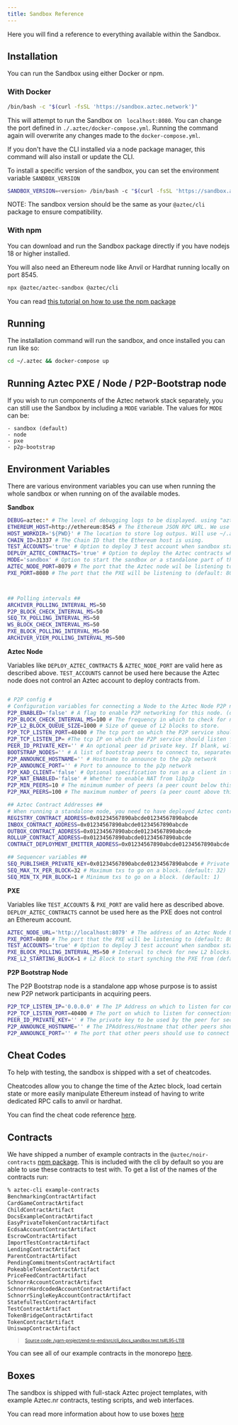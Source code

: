 ```yaml
---
title: Sandbox Reference
---
```


Here you will find a reference to everything available within the Sandbox.

## Installation

You can run the Sandbox using either Docker or npm.

### With Docker

```bash
/bin/bash -c "$(curl -fsSL 'https://sandbox.aztec.network')"
```

This will attempt to run the Sandbox on ` localhost:8080`. You can change the port defined in `./.aztec/docker-compose.yml`. Running the command again will overwrite any changes made to the `docker-compose.yml`.

If you don't have the CLI installed via a node package manager, this command will also install or update the CLI.

To install a specific version of the sandbox, you can set the environment variable `SANDBOX_VERSION`

```bash
SANDBOX_VERSION=<version> /bin/bash -c "$(curl -fsSL 'https://sandbox.aztec.network')"
```

NOTE: The sandbox version should be the same as your `@aztec/cli` package to ensure compatibility.

### With npm

You can download and run the Sandbox package directly if you have nodejs 18 or higher installed.

You will also need an Ethereum node like Anvil or Hardhat running locally on port 8545.

```bash
npx @aztec/aztec-sandbox @aztec/cli
```

You can read [this tutorial on how to use the npm package](../tutorials/testing.md#running-sandbox-in-the-nodejs-process)

## Running

The installation command will run the sandbox, and once installed you can run like so:

```bash
cd ~/.aztec && docker-compose up
```

## Running Aztec PXE / Node / P2P-Bootstrap node

If you wish to run components of the Aztec network stack separately, you can still use the Sandbox by including a `MODE` variable.
The values for `MODE` can be:

```
- sandbox (default)
- node
- pxe
- p2p-bootstrap
```

## Environment Variables

There are various environment variables you can use when running the whole sandbox or when running on of the available modes.

**Sandbox**

```sh
DEBUG=aztec:* # The level of debugging logs to be displayed. using "aztec:*" will log everything.
ETHEREUM_HOST=http://ethereum:8545 # The Ethereum JSON RPC URL. We use an anvil instance that runs in parallel to the sandbox on docker by default.
HOST_WORKDIR='${PWD}' # The location to store log outpus. Will use ~/.aztec where the docker-compose.yml file is stored by default.
CHAIN_ID=31337 # The Chain ID that the Ethereum host is using.
TEST_ACCOUNTS='true' # Option to deploy 3 test account when sandbox starts. (default: true)
DEPLOY_AZTEC_CONTRACTS='true' # Option to deploy the Aztec contracts when sandbox starts. (default: true)
MODE='sandbox' # Option to start the sandbox or a standalone part of the system. (default: sandbox)
AZTEC_NODE_PORT=8079 # The port that the Aztec node wil be listening to (default: 8079)
PXE_PORT=8080 # The port that the PXE will be listening to (default: 8080)



## Polling intervals ##
ARCHIVER_POLLING_INTERVAL_MS=50
P2P_BLOCK_CHECK_INTERVAL_MS=50
SEQ_TX_POLLING_INTERVAL_MS=50
WS_BLOCK_CHECK_INTERVAL_MS=50
PXE_BLOCK_POLLING_INTERVAL_MS=50
ARCHIVER_VIEM_POLLING_INTERVAL_MS=500
```

**Aztec Node**

Variables like `DEPLOY_AZTEC_CONTRACTS` & `AZTEC_NODE_PORT` are valid here as described above.
`TEST_ACCOUNTS` cannot be used here because the Aztec node does not control an Aztec account to deploy contracts from.

```sh

# P2P config #
# Configuration variables for connecting a Node to the Aztec Node P2P network. You'll need a running P2P-Bootstrap node to connect to.
P2P_ENABLED='false' # A flag to enable P2P networking for this node. (default: false)
P2P_BLOCK_CHECK_INTERVAL_MS=100 # The frequency in which to check for new L2 blocks.
P2P_L2_BLOCK_QUEUE_SIZE=1000 # Size of queue of L2 blocks to store.
P2P_TCP_LISTEN_PORT=40400 # The tcp port on which the P2P service should listen for connections.
P2P_TCP_LISTEN_IP= #The tcp IP on which the P2P service should listen for connections.
PEER_ID_PRIVATE_KEY='' # An optional peer id private key. If blank, will generate a random key.
BOOTSTRAP_NODES='' # A list of bootstrap peers to connect to, separated by commas
P2P_ANNOUNCE_HOSTNAME='' # Hostname to announce to the p2p network
P2P_ANNOUNCE_PORT='' # Port to announce to the p2p network
P2P_KAD_CLIENT='false' # Optional specification to run as a client in the Kademlia routing protocol.
P2P_NAT_ENABLED='false' # Whether to enable NAT from libp2p
P2P_MIN_PEERS=10 # The minimum number of peers (a peer count below this will cause the node to look for more peers)
P2P_MAX_PEERS=100 # The maximum number of peers (a peer count above this will cause the node to refuse connection attempts)

## Aztec Contract Addresses ##
# When running a standalone node, you need to have deployed Aztec contracts on your Ethereum host, then declare their addresses as env variables.
REGISTRY_CONTRACT_ADDRESS=0x01234567890abcde01234567890abcde
INBOX_CONTRACT_ADDRESS=0x01234567890abcde01234567890abcde
OUTBOX_CONTRACT_ADDRESS=0x01234567890abcde01234567890abcde
ROLLUP_CONTRACT_ADDRESS=0x01234567890abcde01234567890abcde
CONTRACT_DEPLOYMENT_EMITTER_ADDRESS=0x01234567890abcde01234567890abcde

## Sequencer variables ##
SEQ_PUBLISHER_PRIVATE_KEY=0x01234567890abcde01234567890abcde # Private key of an ethereum account that will be used by the sequencer to publish blocks.
SEQ_MAX_TX_PER_BLOCK=32 # Maximum txs to go on a block. (default: 32)
SEQ_MIN_TX_PER_BLOCK=1 # Minimum txs to go on a block. (default: 1)
```

**PXE**

Variables like `TEST_ACCOUNTS` & `PXE_PORT` are valid here as described above.
`DEPLOY_AZTEC_CONTRACTS` cannot be used here as the PXE does not control an Ethereum account.

```sh
AZTEC_NODE_URL='http://localhost:8079' # The address of an Aztec Node URL that the PXE will connect to (default: http://localhost:8079)
PXE_PORT=8080 # The port that the PXE will be listening to (default: 8080)
TEST_ACCOUNTS='true' # Option to deploy 3 test account when sandbox starts. (default: true)
PXE_BLOCK_POLLING_INTERVAL_MS=50 # Interval to check for new L2 blocks. (default: 50)
PXE_L2_STARTING_BLOCK=1 # L2 Block to start synching the PXE from (default: 1)
```

**P2P Bootstrap Node**

The P2P Bootstrap node is a standalone app whose purpose is to assist new P2P network participants in acquiring peers.

```sh
P2P_TCP_LISTEN_IP='0.0.0.0' # The IP Address on which to listen for connections.
P2P_TCP_LISTEN_PORT=40400 # The port on which to listen for connections.
PEER_ID_PRIVATE_KEY='' # The private key to be used by the peer for secure communications with other peers. This key will also be used to derive the Peer ID.
P2P_ANNOUNCE_HOSTNAME='' # The IPAddress/Hostname that other peers should use to connect to this node, this may be different to P2P_TCP_LISTEN_IP if e.g. the node is behind a NAT.
P2P_ANNOUNCE_PORT='' # The port that other peers should use to connect to this node, this may be different to P2P_TCP_LISTEN_PORT if e.g. the node is behind a NAT.
```

## Cheat Codes

To help with testing, the sandbox is shipped with a set of cheatcodes.

Cheatcodes allow you to change the time of the Aztec block, load certain state or more easily manipulate Ethereum instead of having to write dedicated RPC calls to anvil or hardhat.

You can find the cheat code reference [here](../testing/cheat_codes.md).

## Contracts

We have shipped a number of example contracts in the `@aztec/noir-contracts` [npm package](https://www.npmjs.com/package/@aztec/noir-contracts). This is included with the cli by default so you are able to use these contracts to test with. To get a list of the names of the contracts run:

```bash title="example-contracts" showLineNumbers
% aztec-cli example-contracts
BenchmarkingContractArtifact
CardGameContractArtifact
ChildContractArtifact
DocsExampleContractArtifact
EasyPrivateTokenContractArtifact
EcdsaAccountContractArtifact
EscrowContractArtifact
ImportTestContractArtifact
LendingContractArtifact
ParentContractArtifact
PendingCommitmentsContractArtifact
PokeableTokenContractArtifact
PriceFeedContractArtifact
SchnorrAccountContractArtifact
SchnorrHardcodedAccountContractArtifact
SchnorrSingleKeyAccountContractArtifact
StatefulTestContractArtifact
TestContractArtifact
TokenBridgeContractArtifact
TokenContractArtifact
UniswapContractArtifact
```

> <sup><sub><a href="https://github.com/AztecProtocol/aztec-packages/blob/master//yarn-project/end-to-end/src/cli_docs_sandbox.test.ts#L95-L118" target="_blank" rel="noopener noreferrer">Source code: /yarn-project/end-to-end/src/cli_docs_sandbox.test.ts#L95-L118</a></sub></sup>

You can see all of our example contracts in the monorepo [here](https://github.com/AztecProtocol/aztec-packages/tree/master/yarn-project/noir-contracts/src/contracts).

## Boxes

The sandbox is shipped with full-stack Aztec project templates, with example Aztec.nr contracts, testing scripts, and web interfaces.

You can read more information about how to use boxes [here](./blank_box.md)
